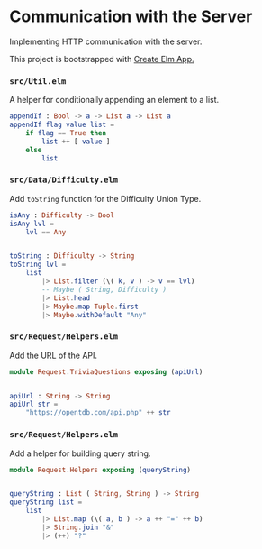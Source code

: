 # Communication with the Server

Implementing HTTP communication with the server.

This project is bootstrapped with [Create Elm App.](https://github.com/halfzebra/create-elm-app)

### `src/Util.elm`

A helper for conditionally appending an element to a list.

```elm
appendIf : Bool -> a -> List a -> List a
appendIf flag value list =
    if flag == True then
        list ++ [ value ]
    else
        list
```

### `src/Data/Difficulty.elm`

Add `toString` function for the Difficulty Union Type.

```elm
isAny : Difficulty -> Bool
isAny lvl =
    lvl == Any


toString : Difficulty -> String
toString lvl =
    list
        |> List.filter (\( k, v ) -> v == lvl)
        -- Maybe ( String, Difficulty )
        |> List.head
        |> Maybe.map Tuple.first
        |> Maybe.withDefault "Any"
```

### `src/Request/Helpers.elm`

Add the URL of the API.

```elm
module Request.TriviaQuestions exposing (apiUrl)


apiUrl : String -> String
apiUrl str =
    "https://opentdb.com/api.php" ++ str
```

### `src/Request/Helpers.elm`

Add a helper for building query string.

```elm
module Request.Helpers exposing (queryString)


queryString : List ( String, String ) -> String
queryString list =
    list
        |> List.map (\( a, b ) -> a ++ "=" ++ b)
        |> String.join "&"
        |> (++) "?"
```
